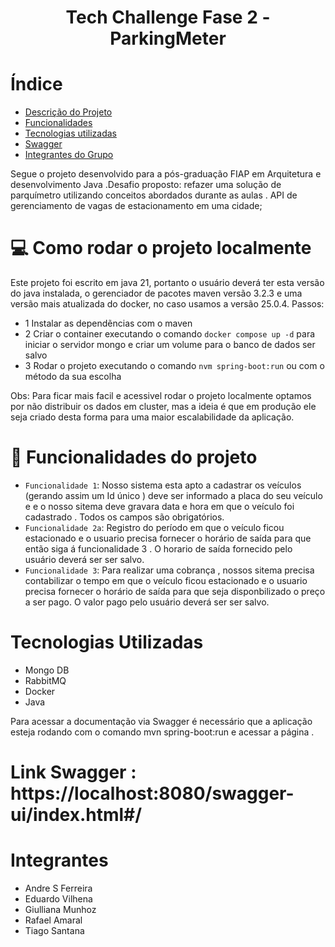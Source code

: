 <h1 align="center"> Tech Challenge Fase 2 - ParkingMeter </h1>

# Índice 

* [Descrição do Projeto](#descrição-do-projeto)
* [Funcionalidades](#funcionalidades)
* [Tecnologias utilizadas](#tecnologias-utilizadas)
* [Swagger](#swagger-disponibilizado)
* [Integrantes do Grupo](#pessoas-desenvolvedoras)


Segue o projeto desenvolvido para a pós-graduação FIAP em Arquitetura e desenvolvimento Java .Desafio proposto: refazer uma solução de parquímetro  utilizando conceitos abordados durante as aulas .
API de gerenciamento de vagas de estacionamento em uma cidade;

# 💻 Como rodar o projeto localmente
Este projeto foi escrito em java 21, portanto o usuário deverá ter esta versão do java instalada, o gerenciador de pacotes maven versão 3.2.3 e uma versão mais atualizada do docker, no caso usamos a versão 25.0.4. 
Passos:
- 1 Instalar as dependẽncias com o maven
- 2 Criar o container executando o comando `docker compose up -d` para iniciar o servidor mongo e criar um volume para o banco de dados ser salvo
- 3 Rodar o projeto executando o comando `nvm spring-boot:run` ou com o método da sua escolha

Obs: Para ficar mais facil e acessivel rodar o projeto localmente optamos por não distribuir os dados em cluster, mas a ideia é que em produção ele seja criado desta forma para uma maior escalabilidade da aplicação.

# :hammer: Funcionalidades do projeto
- `Funcionalidade 1`: Nosso sistema esta apto a cadastrar os veículos (gerando assim um Id único ) deve ser informado a placa do seu veículo e e o nosso sitema deve gravara data  e hora em que o veículo foi cadastrado . Todos os campos são obrigatórios. 
- `Funcionalidade 2a`: Registro do período em que o veículo ficou estacionado e o usuario precisa fornecer o horário de saída para que  então siga á funcionalidade 3 . O horario de saída fornecido pelo usuário deverá ser ser salvo.
- `Funcionalidade 3`: Para realizar uma cobrança , nossos sitema precisa contabilizar o tempo em que o veículo ficou estacionado e o usuario precisa fornecer o horário de saída para que seja disponbilizado o preço a ser pago. O valor pago pelo usuário deverá ser ser salvo.

# Tecnologias Utilizadas
  - Mongo DB 
  - RabbitMQ 
  - Docker 
  - Java


Para acessar a documentação via Swagger é necessário que a aplicação esteja rodando com o comando mvn spring-boot:run e acessar a página .
# Link Swagger : https://localhost:8080/swagger-ui/index.html#/



# Integrantes 
 * Andre S Ferreira
 * Eduardo Vilhena
 * Giulliana Munhoz
 * Rafael Amaral
 * Tiago Santana

